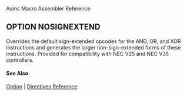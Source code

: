 Asmc Macro Assembler Reference

## OPTION NOSIGNEXTEND

Overrides the default sign-extended opcodes for the AND, OR, and XOR instructions and generates the larger non-sign-extended forms of these instructions. Provided for compatibility with NEC V25 and NEC V35 controllers.

#### See Also

[Option](option.md) | [Directives Reference](readme.md)
